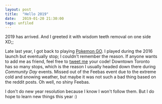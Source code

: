 ```yaml
---
layout: post
title:  "Hello 2019"
date:   2019-01-20 21:30:00
tags: unfiled
---
```


2019 has arrived. And I greeted it with wisdom teeth removal on one side XD;;

Late last year, I got back to playing [Pokemon GO](https://www.pokemongo.com/). I played during the 2016 launch but eventually stop; I couldn't remember the reason. If anyone wants to add me as friend, feel free to [tweet me](https://twitter.com/tikyon) your code! Downtown Toronto has so many stops, which is the reason I usually headed down there during _Community Day_ events. Missed out of the Feebas event due to the extreme cold and snowing weather, but maybe it was not such a bad thing based on the reddit posts. Oh well, no shiny Feebas.

I don't do new year resolution because I know I won't follow them. But I do hope to learn new things this year :)
